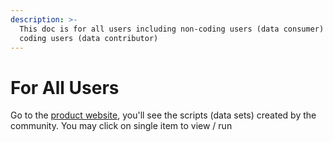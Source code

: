 ```yaml
---
description: >-
  This doc is for all users including non-coding users (data consumer) and
  coding users (data contributor)
---
```


# For All Users

Go to the [product website](https://compassdao.com/), you'll see the scripts (data sets) created by the community. You may click on single item to view / run&#x20;
